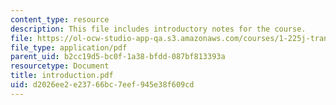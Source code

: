 ```yaml
---
content_type: resource
description: This file includes introductory notes for the course.
file: https://ol-ocw-studio-app-qa.s3.amazonaws.com/courses/1-225j-transportation-flow-systems-fall-2002/d2026ee2e23766bc7eef945e38f609cd_introduction.pdf
file_type: application/pdf
parent_uid: b2cc19d5-bc0f-1a38-bfdd-087bf813393a
resourcetype: Document
title: introduction.pdf
uid: d2026ee2-e237-66bc-7eef-945e38f609cd
---
```

